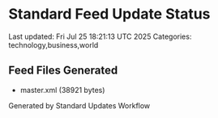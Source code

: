 # Standard Feed Update Status
Last updated: Fri Jul 25 18:21:13 UTC 2025
Categories: technology,business,world

## Feed Files Generated
- master.xml (38921 bytes)

Generated by Standard Updates Workflow
